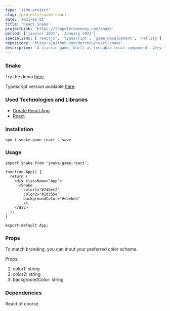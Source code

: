 ```yaml
---
type: 'side-project'
slug: /projects/snake-react
date: '2021-01-01'
title: 'React Snake'
projectLink: 'https://thepetersweeney.com/snake'
period: ['janvier 2021', 'January 2021']
specialisms: ['reactjs', 'typescript', 'game development', 'netlify']
repository: 'https://github.com/derrmru/react-snake'
description: 'A classic game, built as reusable react component. Very lightweight, easy to install and get up and running.'
---
```


### Snake

Try the demo [here](https://thepetersweeney.com/snake/).

Typescript version available [here](https://github.com/derrmru/react-snake-404).

### Used Technologies and Libraries

- [Create React App](https://github.com/facebook/create-react-app)
- [React](https://reactjs.org/)

### Installation
```
npm i snake-game-react --save
```

### Usage

```
import Snake from 'snake-game-react';

function App() {
  return (
    <div className="App">
      <Snake 
        color1="#248ec2"
        color2="#1d355e"
        backgroundColor="#ebebeb"
        />  
    </div>
  );
}

export default App;

```
### Props

To match branding, you can input your preferred color scheme.

Props: 

1. color1: string
2. color2: string
3. backgroundColor: string

### Dependencies

React of course.